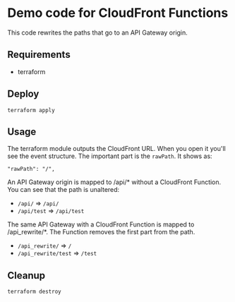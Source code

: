 # Demo code for CloudFront Functions

This code rewrites the paths that go to an API Gateway origin.

## Requirements

* terraform

## Deploy

```terraform apply```

## Usage

The terraform module outputs the CloudFront URL. When you open it you'll see the event structure. The important part is the ```rawPath```. It shows as:

```
"rawPath": "/",
```

An API Gateway origin is mapped to /api/* without a CloudFront Function. You can see that the path is unaltered:

* ```/api/``` => ```/api/```
* ```/api/test``` => ```/api/test```

The same API Gateway with a CloudFront Function is mapped to /api_rewrite/*. The Function removes the first part from the path.

* ```/api_rewrite/``` => ```/```
* ```/api_rewrite/test``` => ```/test```

## Cleanup

```terraform destroy```
